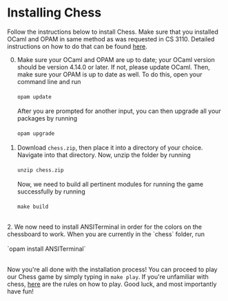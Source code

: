 # Installing Chess

Follow the instructions below to install Chess. Make sure that you installed OCaml and OPAM in same method as was requested in CS 3110. Detailed instructions on how to do that can be found [here](https://cs3110.github.io/textbook/chapters/preface/install.html#). 

0. Make sure your OCaml and OPAM are up to date; your OCaml version should be version 4.14.0 or later. If not, please update OCaml. Then, make sure your OPAM is up to date as well. To do this, open your command line and run <br/> <br/> `opam update` <br/><br/> After you are prompted for another input, you can then upgrade all your packages by running <br/><br/>`opam upgrade`<br/><br/>
1. Download `chess.zip`, then place it into a directory of your choice. Navigate into that directory. Now, unzip the folder by running
<br/><br/> `unzip chess.zip`<br/> <br/> Now, we need to build all pertinent modules for running the game successfully by running 
<br/><br/>
`make build`<br/>
<br/> 
2. We now need to install ANSITerminal in order for the colors on the chessboard to work. When you are currently in the `chess` folder, run <br/> <br/> `opam install ANSITerminal`<br/> <br/>

Now you're all done with the installation process! You can proceed to play our Chess game by simply typing in `make play`. If you're unfamiliar with chess, [here](https://www.chess.com/learn-how-to-play-chess) are the rules on how to play. Good luck, and most importantly have fun!

